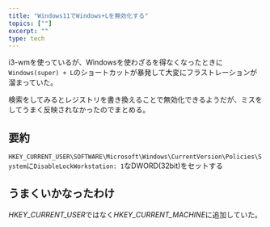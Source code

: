```yaml
---
title: "Windows11でWindows+Lを無効化する"
topics: [""]
excerpt: ""
type: tech
---
```


i3-wmを使っているが、Windowsを使わざるを得なくなったときに`Windows(super) + L`のショートカットが暴発して大変にフラストレーションが溜まっていた。

検索をしてみるとレジストリを書き換えることで無効化できるようだが、ミスをしてうまく反映されなかったのでまとめる。

## 要約

`HKEY_CURRENT_USER\SOFTWARE\Microsoft\Windows\CurrentVersion\Policies\System`に`DisableLockWorkstation: 1`なDWORD(32bit)をセットする


## うまくいかなったわけ

*HKEY_CURRENT_USER*ではなく*HKEY_CURRENT_MACHINE*に追加していた。
